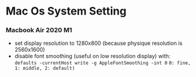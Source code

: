 # Mac Os System Setting

### Macbook Air 2020 M1

- set display resolution to 1280x800 (because physique resolution is 2560x1600)
- disable font smoothing (useful on low resolution display) with:  
`defaults -currentHost write -g AppleFontSmoothing -int 0`
`0: fine, 1: middle, 2: default)`